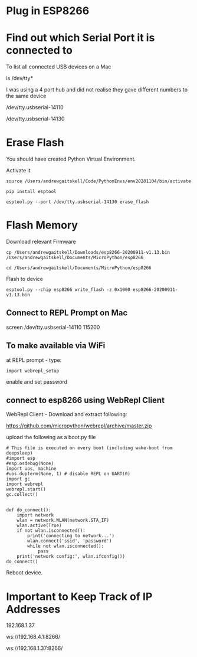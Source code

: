 # Plug in ESP8266

# Find out which Serial Port it is connected to

To list all connected USB devices on a Mac

ls /dev/tty*

I was using a 4 port hub and did not realise they gave different numbers to the same device

/dev/tty.usbserial-14110

/dev/tty.usbserial-14130

# Erase Flash

You should have created Python Virtual Environment.

Activate it

    source /Users/andrewgaitskell/Code/PythonEnvs/env20201104/bin/activate

    pip install esptool

    esptool.py --port /dev/tty.usbserial-14130 erase_flash


# Flash Memory

Download relevant Firmware

    cp /Users/andrewgaitskell/Downloads/esp8266-20200911-v1.13.bin /Users/andrewgaitskell/Documents/MicroPython/esp8266    
    
    cd /Users/andrewgaitskell/Documents/MicroPython/esp8266

Flash to device

    esptool.py --chip esp8266 write_flash -z 0x1000 esp8266-20200911-v1.13.bin

## Connect to REPL Prompt on Mac

screen /dev/tty.usbserial-14110 115200

## To make available via WiFi

at REPL prompt - type:

    import webrepl_setup

enable and set password

## connect to esp8266 using WebRepl Client

WebRepl Client - Download and extract following:

https://github.com/micropython/webrepl/archive/master.zip

upload the following as a boot.py file

    # This file is executed on every boot (including wake-boot from deepsleep)
    #import esp
    #esp.osdebug(None)
    import uos, machine
    #uos.dupterm(None, 1) # disable REPL on UART(0)
    import gc
    import webrepl
    webrepl.start()
    gc.collect()


    def do_connect():
        import network
        wlan = network.WLAN(network.STA_IF)
        wlan.active(True)
        if not wlan.isconnected():
            print('connecting to network...')
            wlan.connect('ssid', 'password')
            while not wlan.isconnected():
                pass
        print('network config:', wlan.ifconfig())
    do_connect()

Reboot device.

# Important to Keep Track of IP Addresses

192.168.1.37

ws://192.168.4.1:8266/

ws://192.168.1.37:8266/


